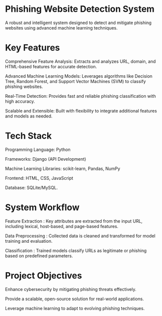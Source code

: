 # Phishing Website Detection System
A robust and intelligent system designed to detect and mitigate phishing websites using advanced machine learning techniques.

# Key Features
Comprehensive Feature Analysis: Extracts and analyzes URL, domain, and HTML-based features for accurate detection.

Advanced Machine Learning Models: Leverages algorithms like Decision Tree, Random Forest, and Support Vector Machines (SVM) to classify phishing websites.

Real-Time Detection: Provides fast and reliable phishing classification with high accuracy.

Scalable and Extensible: Built with flexibility to integrate additional features and models as needed.

# Tech Stack
Programming Language: Python

Frameworks: Django (API Development)

Machine Learning Libraries: scikit-learn, Pandas, NumPy

Frontend: HTML, CSS, JavaScript

Database: SQLite/MySQL.

# System Workflow
Feature Extraction : Key attributes are extracted from the input URL, including lexical, host-based, and page-based features.

Data Preprocessing : Collected data is cleaned and transformed for model training and evaluation.

Classification : Trained models classify URLs as legitimate or phishing based on predefined parameters.

# Project Objectives
Enhance cybersecurity by mitigating phishing threats effectively.

Provide a scalable, open-source solution for real-world applications.

Leverage machine learning to adapt to evolving phishing techniques.
